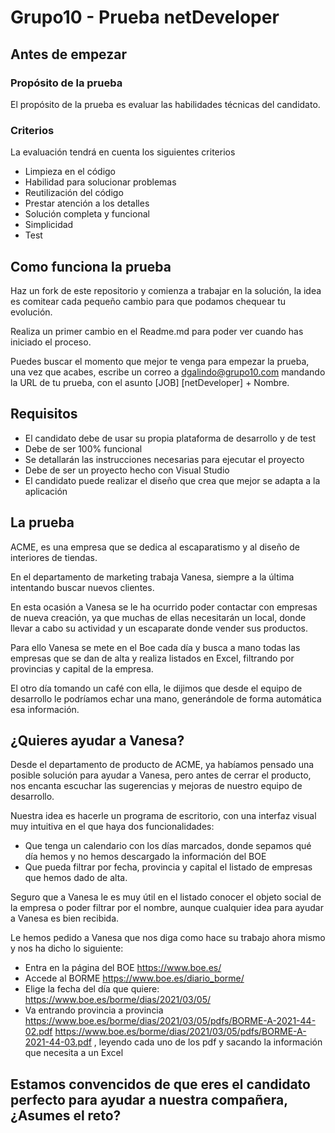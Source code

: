 # Grupo10 - Prueba netDeveloper

## Antes de empezar
### Propósito de la prueba
El propósito de la prueba es evaluar las habilidades técnicas del candidato.

### Criterios
La evaluación tendrá en cuenta los siguientes criterios
- Limpieza en el código
- Habilidad para solucionar problemas
- Reutilización del código
- Prestar atención a los detalles
- Solución completa y funcional
- Simplicidad
- Test

## Como funciona la prueba
Haz un fork de este repositorio y comienza a trabajar en la solución, la idea es comitear cada pequeño cambio para que podamos chequear tu evolución.

Realiza un primer cambio en el Readme.md para poder ver cuando has iniciado el proceso.

Puedes buscar el momento que mejor te venga para empezar la prueba, una vez que acabes, escribe un correo a dgalindo@grupo10.com mandando la URL de tu prueba, con el asunto [JOB] [netDeveloper] + Nombre.

## Requisitos

- El candidato debe de usar su propia plataforma de desarrollo y de test
- Debe de ser 100% funcional
- Se detallarán las instrucciones necesarias para ejecutar el proyecto
- Debe de ser un proyecto hecho con Visual Studio
- El candidato puede realizar el diseño que crea que mejor se adapta a la aplicación

## La prueba

ACME, es una empresa que se dedica al escaparatismo y al diseño de interiores de tiendas.

En el departamento de marketing trabaja Vanesa, siempre a la última intentando buscar nuevos clientes.

En esta ocasión a Vanesa se le ha ocurrido poder contactar con empresas de nueva creación, ya que muchas de ellas necesitarán un local, donde llevar a cabo su actividad y un escaparate donde vender sus productos.

Para ello Vanesa se mete en el Boe cada día y busca a mano todas las empresas que se dan de alta y realiza listados en Excel, filtrando por provincias y capital de la empresa.

El otro día tomando un café con ella, le dijimos que desde el equipo de desarrollo le podríamos echar una mano, generándole de forma automática esa información.


## ¿Quieres ayudar a Vanesa?

Desde el departamento de producto de ACME, ya habíamos pensado una posible solución para ayudar a Vanesa, pero antes de cerrar el producto, nos encanta escuchar las sugerencias y mejoras de nuestro equipo de desarrollo.

Nuestra idea es hacerle un programa de escritorio, con una interfaz visual muy intuitiva en el que haya dos funcionalidades:
- Que tenga un calendario con los días marcados, donde sepamos qué día hemos y no hemos descargado la información del BOE
- Que pueda filtrar por fecha, provincia y capital el listado de empresas que hemos dado de alta.

Seguro que a Vanesa le es muy útil en el listado conocer el objeto social de la empresa o poder filtrar por el nombre, aunque cualquier idea para ayudar a Vanesa es bien recibida.

Le hemos pedido a Vanesa que nos diga como hace su trabajo ahora mismo y nos ha dicho lo siguiente:
- Entra en la página del BOE https://www.boe.es/
- Accede al BORME https://www.boe.es/diario_borme/
- Elige la fecha del día que quiere: https://www.boe.es/borme/dias/2021/03/05/
- Va entrando provincia a provincia https://www.boe.es/borme/dias/2021/03/05/pdfs/BORME-A-2021-44-02.pdf https://www.boe.es/borme/dias/2021/03/05/pdfs/BORME-A-2021-44-03.pdf
  , leyendo cada uno de los pdf y sacando la información que necesita a un Excel
  
  
 ## Estamos convencidos de que eres el candidato perfecto para ayudar a nuestra compañera, ¿Asumes el reto?

